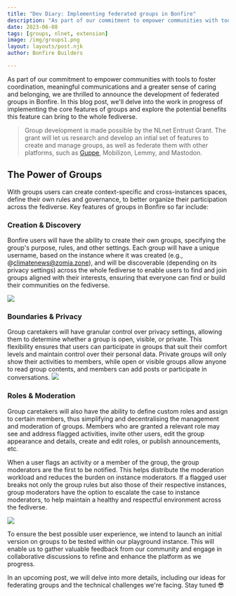 ```yaml
---
title: "Dev Diary: Implementing federated groups in Bonfire"
description: "As part of our commitment to empower communities with tools to foster coordination, we are thrilled to announce the development of federated groups in Bonfire."
date: 2023-06-08
tags: [groups, nlnet, extension]
image: /img/groups1.png
layout: layouts/post.njk
author: Bonfire Builders

--- 
```


As part of our commitment to empower communities with tools to foster coordination, meaningful communications and a greater sense of caring and belonging, we are thrilled to announce the development of federated groups in Bonfire. In this blog post, we'll delve into the work in progress of implementing the core features of groups and explore the potential benefits this feature can bring to the whole fediverse.

> Group development is made possible by the NLnet Entrust Grant. The grant will let us research and develop an intial set of features to create and manage groups, as well as federate them with other platforms, such as [Guppe](https://a.gup.pe/), Mobilizon, Lemmy, and Mastodon.

## The Power of Groups

With groups users can create context-specific and cross-instances spaces, define their own rules and governance, to better organize their participation across the fediverse. Key features of groups in Bonfire so far include:

### Creation & Discovery

Bonfire users will have the ability to create their own groups, specifying the group's purpose, rules, and other settings. Each group will have a unique username, based on the instance where it was created (e.g., @climatenews@zomia.zone), and will be discoverable (depending on its privacy settings) across the whole fediverse to enable users to find and join groups aligned with their interests, ensuring that everyone can find or build their communities on the fediverse. 

![](https://i.imgur.com/PQIQXMh.png)


### Boundaries & Privacy

Group caretakers will have granular control over privacy settings, allowing them to determine whether a group is open, visible, or private. This flexibility ensures that users can participate in groups that suit their comfort levels and maintain control over their personal data. Private groups will only show their activities to members, while open or visible groups allow anyone to read group contents, and members can add posts or participate in conversations.
![](https://i.imgur.com/KwTGMEb.png)

### Roles & Moderation

Group caretakers will also have the ability to define custom roles and assign to certain members, thus simplifying and decentralising the management and moderation of groups. Members who are granted a relevant role may see and address flagged activities, invite other users, edit the group appearance and details, create and edit roles, or publish announcements, etc. 

When a user flags an activity or a member of the group, the group moderators are the first to be notified. This helps distribute the moderation workload and reduces the burden on instance moderators. If a flagged user breaks not only the group rules but also those of their respective instances, group moderators have the option to escalate the case to instance moderators, to help maintain a healthy and respectful environment across the fediverse. 

![](https://i.imgur.com/GE1cDgt.png)

To ensure the best possible user experience, we intend to launch an initial version on groups to be tested within our playground instance. This will enable us to gather valuable feedback from our community and engage in collaborative discussions to refine and enhance the platform as we progress.

In an upcoming post, we will delve into more details, including our ideas for federating groups and the technical challenges we're facing. Stay tuned 😎
